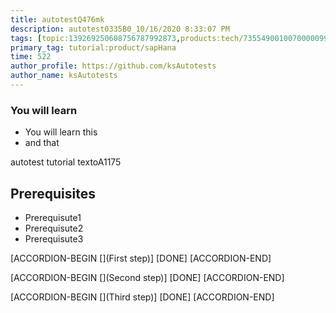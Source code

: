 ```yaml
---
title: autotestQ476mk
description: autotest0335B0_10/16/2020 8:33:07 PM
tags: [topic:139269250608756787992873,products:tech/73554900100700000996,tutorial:experience/advanced]
primary_tag: tutorial:product/sapHana
time: 522
author_profile: https://github.com/ksAutotests
author_name: ksAutotests
---
```

### You will learn
- You will learn this
- and that

autotest tutorial textoA1175

## Prerequisites
- Prerequisute1
- Prerequisute2
- Prerequisute3

[ACCORDION-BEGIN [](First step)]
[DONE]
[ACCORDION-END]

[ACCORDION-BEGIN [](Second step)]
[DONE]
[ACCORDION-END]

[ACCORDION-BEGIN [](Third step)]
[DONE]
[ACCORDION-END]

